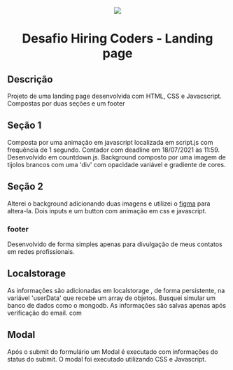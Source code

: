 <p align="center">
  <img src="./assets/blcakfridays.svg" style="width:50px,heigth:50px" >
  <br/>
  <h1 align="center">Desafio Hiring Coders - Landing page</h1>
</p>

## Descrição
Projeto de uma landing page desenvolvida com HTML, CSS e Javacscript.
Compostas por duas seções e um footer


## Seção 1
Composta por uma animação em javascript localizada em script.js com frequência de 1 segundo. 
Contador com deadline em 18/07/2021 às 11:59. Desenvolvido em countdown.js.
Background composto por uma imagem de tijolos brancos com uma 'div' com opacidade variável e gradiente de cores. 
## Seção 2
Alterei o background adicionando duas imagens e utilizei o [figma](www.figma.com) para altera-la.
Dois inputs e um button com animação em css e javascript. 

### footer
Desenvolvido de forma simples apenas para divulgação de meus contatos em redes profissionais.


## Localstorage
As informações são adicionadas em localstorage , de forma persistente, na variável 'userData' que recebe um array de objetos. Busquei simular um banco de dados como o mongodb.
As informações são salvas apenas após verificação do email. com

## Modal
Após o submit do formulário um Modal é executado com informações do status do submit.
O modal foi executado utilizando CSS e Javascript.